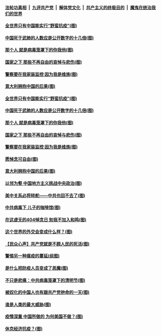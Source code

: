 

####  [法轮功真相](../../../../basic/blob/master/README.md?t=04062231) &nbsp;|&nbsp; [九评共产党](../../../../9ping.md/blob/master/README.md?t=04062231) &nbsp;|&nbsp; [解体党文化](../../../../jtdwh.md/blob/master/README.md?t=04062231)  &nbsp;|&nbsp; [共产主义的终极目的](../../../../gczydzjmd.md/blob/master/README.md?t=04062231) &nbsp;|&nbsp; [魔鬼在统治我们的世界](../../../../mgztzwmdsj.md/blob/master/README.md?t=04062231) 

#### [全世界只有中国能实行“野蛮抗疫”(图)](../pages/p4/928771.md?t=04062231) 

#### [中国死于武肺的人数应是公开数字的十几倍(图)](../pages/p4/928768.md?t=04062231) 

#### [那个人 就是病毒笼罩下的你我他(图)](../pages/p4/928751.md?t=04062231) 

#### [国家之下 那些不再自由的哀悼与悲伤(图)](../pages/p4/928763.md?t=04062231) 

#### [警察要在我家装监控 因为我是维族(图)](../pages/p4/928756.md?t=04062231) 

#### [意大利拥抱中国的后果(图)](../pages/p4/928678.md?t=04062231) 

#### [全世界只有中国能实行“野蛮抗疫”(图)](../pages/p4/928771.md?t=04062231) 

#### [中国死于武肺的人数应是公开数字的十几倍(图)](../pages/p4/928768.md?t=04062231) 

#### [那个人 就是病毒笼罩下的你我他(图)](../pages/p4/928751.md?t=04062231) 

#### [国家之下 那些不再自由的哀悼与悲伤(图)](../pages/p4/928763.md?t=04062231) 

#### [警察要在我家装监控 因为我是维族(图)](../pages/p4/928756.md?t=04062231) 

#### [愿悼念可自由(图)](../pages/p4/928766.md?t=04062231) 

#### [意大利拥抱中国的后果(图)](../pages/p4/928678.md?t=04062231) 

#### [以邻为壑 中国地方主义挑战中央政治(图)](../pages/p4/928677.md?t=04062231) 

#### [美中关系必将转舵——中共也回不去了(图)](../pages/p4/928618.md?t=04062231) 

#### [中共病毒下 儿子的咖啡馆(图)](../pages/p4/928597.md?t=04062231) 

#### [在这虚无的404悼念日 恕我不加入和鸣(图)](../pages/p4/928672.md?t=04062231) 

#### [这个世界的外交会变成什么样？(图)](../pages/p4/928609.md?t=04062231) 

#### [【民众心声】共产党就是不顾人民的死活(图)](../pages/p4/928531.md?t=04062231) 

#### [警惕另一种瘟疫的蔓延(组图)](../pages/p4/928564.md?t=04062231) 

#### [是什么把防疫人员变成了恶魔(图)](../pages/p4/928575.md?t=04062231) 

#### [不只是悲痛：中共病毒笼罩下的清明节(图)](../pages/p4/928571.md?t=04062231) 

#### [被奴化的中国人也有跟共产党拚命的一天(图)](../pages/p4/928556.md?t=04062231) 

#### [谁是人类的最大威胁(图)](../pages/p4/928554.md?t=04062231) 

#### [疫情深重 中国所做的 为何美国不做？(图)](../pages/p4/928552.md?t=04062231) 

#### [休克经济抗疫？(图)](../pages/p4/928445.md?t=04062231) 


